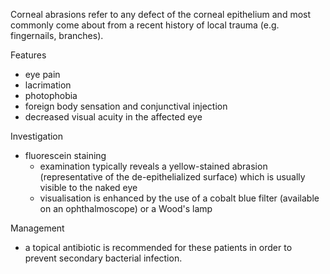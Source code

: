 Corneal abrasions refer to any defect of the corneal epithelium and most commonly come about from a recent history of local trauma (e.g. fingernails, branches).   
  
Features  
* eye pain
* lacrimation
* photophobia
* foreign body sensation and conjunctival injection
* decreased visual acuity in the affected eye

  
Investigation  
* fluorescein staining
	+ examination typically reveals a yellow\-stained abrasion (representative of the de\-epithelialized surface) which is usually visible to the naked eye
	+ visualisation is enhanced by the use of a cobalt blue filter (available on an ophthalmoscope) or a Wood's lamp

  
Management  
* a topical antibiotic is recommended for these patients in order to prevent secondary bacterial infection.
